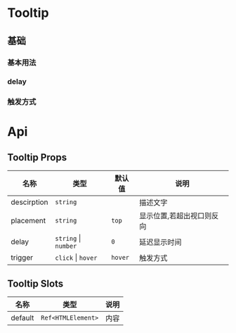 # Tooltip

## 基础

### 基本用法

<preview path="./src/basic.vue" title="基本使用"></preview>

### delay

<preview path="./src/delay.vue" title="基本使用"></preview>

### 触发方式

<preview path="./src/trigger.vue" title="基本使用"></preview>

# Api

## Tooltip Props

| 名称        | 类型                 | 默认值  | 说明                      |
| ----------- | -------------------- | ------- | ------------------------- |
| descirption | `string`             |         | 描述文字                  |
| placement   | `string`             | `top`   | 显示位置,若超出视口则反向 |
| delay       | `string` \| `number` | `0`     | 延迟显示时间              |
| trigger     | `click` \| `hover`   | `hover` | 触发方式                  |

## Tooltip Slots

| 名称    | 类型               | 说明 |
| ------- | ------------------ | ---- |
| default | `Ref<HTMLElement>` | 内容 |
